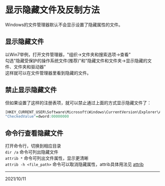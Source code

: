 # 显示隐藏文件及反制方法

Windows的文件管理器默认不会显示设置了隐藏属性的文件。  

## 显示隐藏文件
以Win7举例，打开文件管理器，"组织->文件夹和搜索选项->查看"  
勾选"隐藏受保护的操作系统文件(推荐)"和"隐藏文件和文件夹->显示隐藏的文件、文件夹和驱动器"  
这样就可以在文件管理器里看到隐藏的文件。  

## 禁止显示隐藏文件
但如果设置了这样的注册表项，就可以禁止通过上面的方式显示隐藏文件了：  
```r
[HKEY_CURRENT_USER\Software\Microsoft\Windows\CurrentVersion\Explorer\Advanced\Folder\Hidden\SHOWALL]
"CheckedValue"=dword:00000000
```

## 命令行查看隐藏文件
打开命令行，切换到相应目录  
`dir /a` 命令可列出隐藏文件  
`attrib *` 命令可列出文件属性，显示更清晰  
`attrib -h <file_path>` 命令可以取消隐藏属性，attrib具体用法见 [attrib](../attrib/readme.md)  


---
2021/10/11  

